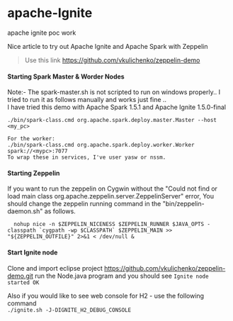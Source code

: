 # apache-Ignite
apache ignite poc work   

Nice article to try out Apache Ignite and Apache Spark with Zeppelin   
> Use this link  https://github.com/vkulichenko/zeppelin-demo

#### Starting Spark Master & Worder Nodes
Note:- The spark-master.sh is not scripted to run on windows properly.. I tried to run it as follows manually and works just fine ..   
I have tried this demo with Apache Spark 1.5.1 and Apache Ignite 1.5.0-final 
```
./bin/spark-class.cmd org.apache.spark.deploy.master.Master --host <my_pc>   

For the worker:   
./bin/spark-class.cmd org.apache.spark.deploy.worker.Worker spark://<mypc>:7077   
To wrap these in services, I've user yasw or nssm.   
```   
#### Starting Zeppelin
If you want to run the zeppelin on Cygwin without the "Could not find or load main class org.apache.zeppelin.server.ZeppelinServer" error, You should change the zeppelin running command in the "bin/zeppelin-daemon.sh" as follows.
```
  nohup nice -n $ZEPPELIN_NICENESS $ZEPPELIN_RUNNER $JAVA_OPTS -classpath `cygpath -wp $CLASSPATH` $ZEPPELIN_MAIN >> "${ZEPPELIN_OUTFILE}" 2>&1 < /dev/null &

```

#### Start Ignite node
Clone and import eclipse project https://github.com/vkulichenko/zeppelin-demo.git
run the Node.java program and you should see `Ignite node started OK`

Also if you would like to see web console for H2 - use the following command   
`./ignite.sh -J-DIGNITE_H2_DEBUG_CONSOLE`   




